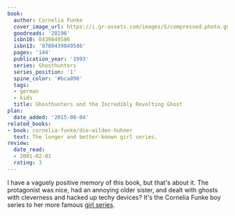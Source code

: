 ```yaml
---
book:
  author: Cornelia Funke
  cover_image_url: https://i.gr-assets.com/images/S/compressed.photo.goodreads.com/books/1388798852l/28196.jpg
  goodreads: '28196'
  isbn10: 0439849586
  isbn13: '9780439849586'
  pages: '144'
  publication_year: '1993'
  series: Ghosthunters
  series_position: '1'
  spine_color: '#bca890'
  tags:
  - german
  - kids
  title: Ghosthunters and the Incredibly Revolting Ghost
plan:
  date_added: '2015-08-04'
related_books:
- book: cornelia-funke/die-wilden-huhner
  text: The longer and better-known girl series.
review:
  date_read:
  - 2001-02-01
  rating: 3
---
```


I have a vaguely positive memory of this book, but that's about it. The protagonist was nice, had an annoying older
sister, and dealt with ghosts with cleverness and hacked up techy devices? It's the Cornelia Funke boy series
to her more famous [girl series](/cornelia-funke/die-wilden-huhner).
